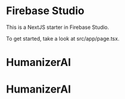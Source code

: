 # Firebase Studio

This is a NextJS starter in Firebase Studio.

To get started, take a look at src/app/page.tsx.
# HumanizerAI
# HumanizerAI
